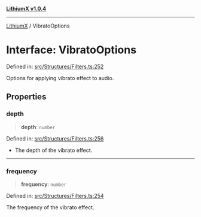 [**LithiumX v1.0.4**](../README.md)

***

[LithiumX](../globals.md) / VibratoOptions

# Interface: VibratoOptions

Defined in: [src/Structures/Filters.ts:252](https://github.com/anantix-network/LithiumX/blob/1ee801f60507a40b0e1da1b728c5a61e34ba8699/src/Structures/Filters.ts#L252)

Options for applying vibrato effect to audio.

## Properties

### depth

> **depth**: `number`

Defined in: [src/Structures/Filters.ts:256](https://github.com/anantix-network/LithiumX/blob/1ee801f60507a40b0e1da1b728c5a61e34ba8699/src/Structures/Filters.ts#L256)

* The depth of the vibrato effect.

***

### frequency

> **frequency**: `number`

Defined in: [src/Structures/Filters.ts:254](https://github.com/anantix-network/LithiumX/blob/1ee801f60507a40b0e1da1b728c5a61e34ba8699/src/Structures/Filters.ts#L254)

The frequency of the vibrato effect.
